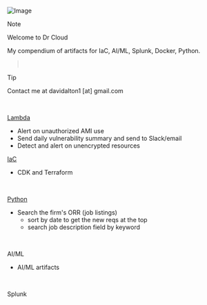 ![Image](https://github.com/user-attachments/assets/c410e534-501d-445c-b053-f4c7a9d9995c)

> [!NOTE]
Welcome to Dr Cloud<p>
My compendium of artifacts for IaC, AI/ML, Splunk, Docker, Python.
> <br/>

> [!TIP]
> Contact me at davidalton1 [at] gmail.com
<br/>

[Lambda](https://github.com/DrCloudSecurity/DrCloud/tree/main/lambda)
- Alert on unauthorized AMI use
- Send daily vulnerability summary and send to Slack/email
- Detect and alert on unencrypted resources

[IaC](https://github.com/DrCloudSecurity/DrCloud/tree/main/IaC)
- CDK and Terraform
<br/>

[Python](https://github.com/DrCloudSecurity/DrCloud/tree/main/python)
- Search the firm's ORR (job listings)
  - sort by date to get the new reqs at the top
  - search job description field by keyword
<br/>

AI/ML
- AI/ML artifacts
<br/>

Splunk
<br/>
